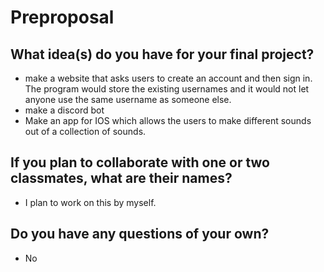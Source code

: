 # Preproposal

## What idea(s) do you have for your final project?

- make a website that asks users to create an account and then sign in. The program would store the existing usernames and it would not let anyone use the same username as someone else.
- make a discord bot
- Make an app for IOS which allows the users to make different sounds out of a collection of sounds.

## If you plan to collaborate with one or two classmates, what are their names?

- I plan to work on this by myself.

## Do you have any questions of your own?

- No

